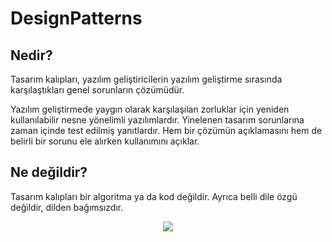 # DesignPatterns
## Nedir?
Tasarım kalıpları, yazılım geliştiricilerin yazılım geliştirme sırasında karşılaştıkları genel sorunların çözümüdür. 

Yazılım geliştirmede yaygın olarak karşılaşılan zorluklar için yeniden kullanılabilir nesne yönelimli yazılımlardır. Yinelenen tasarım sorunlarına zaman içinde test edilmiş yanıtlardır. Hem bir çözümün açıklamasını hem de belirli bir sorunu ele alırken kullanımını açıklar. 

## Ne değildir?

Tasarım kalıpları bir algoritma ya da kod değildir. Ayrıca belli dile özgü değildir, dilden bağımsızdır.

<p align="center">
  <img src="https://user-images.githubusercontent.com/62504339/224563086-18fff478-8c9c-47da-b5f1-5e497db01fed.png" />
</p>
